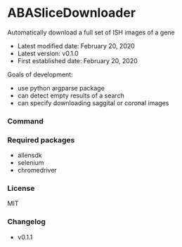 # ABASliceDownloader

Automatically download a full set of ISH images of a gene

-   Latest modified date: February 20, 2020
-   Latest version: v0.1.0
-   First established date: February 20, 2020

Goals of development:

-   use python argparse package
-   can detect empty results of a search
-   can specify downloading saggital or coronal images

### Command




### Required packages

-   allensdk
-   selenium
-   chromedriver

### License

MIT

### Changelog

-   v0.1.1